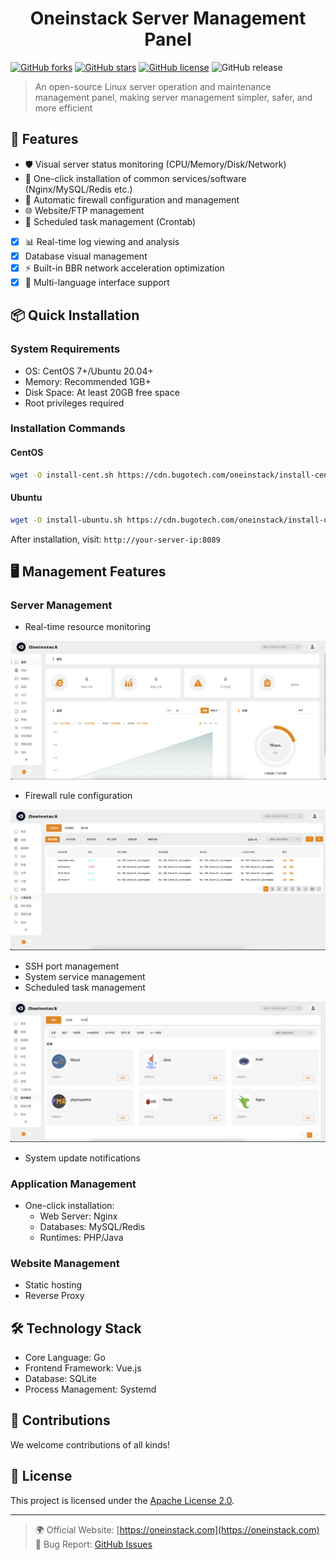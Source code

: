 <h1 align="center">Oneinstack Server Management Panel</h1>

[![GitHub forks](https://img.shields.io/github/forks/guangzhengli/oneinstack)](https://github.com/oneinstack/Oneinstack-Panel/network)
[![GitHub stars](https://img.shields.io/github/stars/guangzhengli/oneinstack)](https://github.com/oneinstack/Oneinstack-Panel/stargazers)
[![GitHub license](https://img.shields.io/github/license/guangzhengli/oneinstack)](https://github.com/oneinstack/Oneinstack-Panel/blob/main/LICENSE)
![GitHub release](https://img.shields.io/github/v/release/guangzhengli/oneinstack)

> An open-source Linux server operation and maintenance management panel, making server management simpler, safer, and more efficient

## 🚀 Features

- 🛡️ Visual server status monitoring (CPU/Memory/Disk/Network)
- 🔧 One-click installation of common services/software (Nginx/MySQL/Redis etc.)
- 🔐 Automatic firewall configuration and management
- 🌐 Website/FTP management
- 🔄 Scheduled task management (Crontab)
- [x] 📊 Real-time log viewing and analysis
- [x] Database visual management
- [x] ⚡ Built-in BBR network acceleration optimization
- [x] 📡 Multi-language interface support

## 📦 Quick Installation

### System Requirements

- OS: CentOS 7+/Ubuntu 20.04+
- Memory: Recommended 1GB+
- Disk Space: At least 20GB free space
- Root privileges required

### Installation Commands

#### CentOS

```bash
wget -O install-cent.sh https://cdn.bugotech.com/oneinstack/install-cent.sh && chmod +x install-cent.sh && ./install-cent.sh
```

#### Ubuntu

```bash
wget -O install-ubuntu.sh https://cdn.bugotech.com/oneinstack/install-ubuntu.sh && chmod +x install-ubuntu.sh && ./install-ubuntu.sh
```

After installation, visit: `http://your-server-ip:8089`

## 🖥️ Management Features

### Server Management

- Real-time resource monitoring

![alt text](img/1.png)

- Firewall rule configuration

![alt text](img/2.png)

- SSH port management
- System service management
- Scheduled task management

![alt text](img/3.png)

- System update notifications

### Application Management

- One-click installation:
  - Web Server: Nginx
  - Databases: MySQL/Redis
  - Runtimes: PHP/Java

### Website Management

- Static hosting
- Reverse Proxy

## 🛠️ Technology Stack

- Core Language: Go
- Frontend Framework: Vue.js
- Database: SQLite
- Process Management: Systemd

## 🤝 Contributions

We welcome contributions of all kinds!

## 📄 License

This project is licensed under the [Apache License 2.0](LICENSE).

---

> 🌍 Official Website: [https://oneinstack.com](https://oneinstack.com)  
> 🐛 Bug Report: [GitHub Issues](https://github.com/oneinstack/Oneinstack-Panel/issues)
